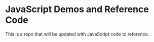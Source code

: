 # JavaScript Demos and Reference Code

This is a repo that will be updated with JavaScript code to reference.
